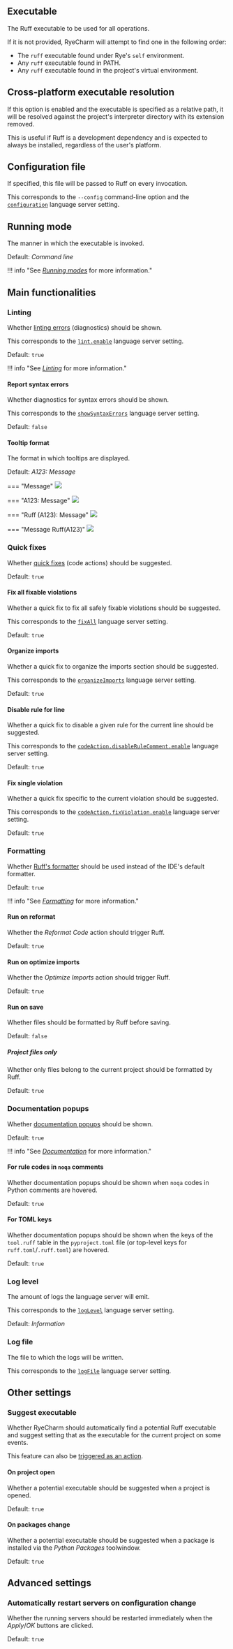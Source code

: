 ## Executable

The Ruff executable to be used for all operations.

If it is not provided, RyeCharm will attempt
to find one in the following order:

* The `ruff` executable found under Rye's `self` environment.
* Any `ruff` executable found in PATH.
* Any `ruff` executable found in the project's virtual environment.


## Cross-platform executable resolution

If this option is enabled and the executable is specified
as a relative path, it will be resolved against the project's
interpreter directory with its extension removed.

This is useful if Ruff is a development dependency
and is expected to always be installed,
regardless of the user's platform.


## Configuration file

If specified, this file will be passed to Ruff on every invocation.

This corresponds to the `--config` command-line option
and the [`configuration`][1] language server setting.


## Running mode

The manner in which the executable is invoked.

Default: <i>Command line</i>

!!! info "See <i>[Running modes][2]</i> for more information."


## Main functionalities


### Linting

Whether [linting errors][3] (diagnostics) should be shown.

This corresponds to the [`lint.enable`][4] language server setting.

Default: `true`

!!! info "See <i>[Linting][5]</i> for more information."


#### Report syntax errors

Whether diagnostics for syntax errors should be shown.

This corresponds to the [`showSyntaxErrors`][6] language server setting.

Default: `false`


#### Tooltip format

The format in which tooltips are displayed.

Default: <i>A123: Message</i>

=== "Message"
    ![](../assets/configurations-ruff-tooltip-format-demo-message.png)

=== "A123: Message"
    ![](../assets/configurations-ruff-tooltip-format-demo-rule-message.png)

=== "Ruff (A123): Message"
    ![](../assets/configurations-ruff-tooltip-format-demo-ruff-rule-message.png)

=== "Message Ruff(A123)"
    ![](../assets/configurations-ruff-tooltip-format-demo-message-ruff-rule.png)


### Quick fixes

Whether [quick fixes][7] (code actions) should be suggested.

Default: `true`


#### Fix all fixable violations

Whether a quick fix to fix all safely fixable violations should be suggested.

This corresponds to the [`fixAll`][8] language server setting.

Default: `true`


#### Organize imports

Whether a quick fix to organize the imports section should be suggested.

This corresponds to the [`organizeImports`][9] language server setting.

Default: `true`


#### Disable rule for line

Whether a quick fix to disable a given rule
for the current line should be suggested.

This corresponds to the [`codeAction.disableRuleComment.enable`][10]
language server setting.

Default: `true`


#### Fix single violation

Whether a quick fix specific to the current violation should be suggested.

This corresponds to the [`codeAction.fixViolation.enable`][11]
language server setting.

Default: `true`


### Formatting

Whether [Ruff's formatter][12] should be used
instead of the IDE's default formatter.

Default: `true`

!!! info "See <i>[Formatting][13]</i> for more information."


#### Run on reformat

Whether the <i>Reformat Code</i> action should trigger Ruff.

Default: `true`


#### Run on optimize imports

Whether the <i>Optimize Imports</i> action should trigger Ruff.

Default: `true`


#### Run on save

Whether files should be formatted by Ruff before saving.

Default: `false`


##### Project files only

Whether only files belong to the current project should be formatted by Ruff.

Default: `true`


### Documentation popups

Whether [documentation popups][14] should be shown.

Default: `true`

!!! info "See <i>[Documentation][15]</i> for more information."


#### For rule codes in `noqa` comments

Whether documentation popups should be shown when
<code>noqa</code> codes in Python comments are hovered.

Default: `true`


#### For TOML keys

Whether documentation popups should be shown when
the keys of the `tool.ruff` table in the `pyproject.toml` file
(or top-level keys for `ruff.toml`/`.ruff.toml`) are hovered.

Default: `true`


### Log level

The amount of logs the language server will emit.

This corresponds to the [`logLevel`][16] language server setting.

Default: <i>Information</i>


### Log file

The file to which the logs will be written.

This corresponds to the [`logFile`][17] language server setting.


## Other settings


### Suggest executable

Whether RyeCharm should automatically find a potential
Ruff executable and suggest setting that as the executable
for the current project on some events.

This feature can also be [triggered as an action][18].


#### On project open

Whether a potential executable should be suggested when a project is opened.

Default: `true`


#### On packages change

Whether a potential executable should be suggested when
a package is installed via the <i>Python Packages</i> toolwindow.

Default: `true`


## Advanced settings


### Automatically restart servers on configuration change

Whether the running servers should be restarted immediately
when the <i>Apply</i>/<i>OK</i> buttons are clicked.

Default: `true`


  [1]: https://docs.astral.sh/ruff/editors/settings/#configuration
  [2]: ../ruff/running-modes.md
  [3]: https://docs.astral.sh/ruff/editors/features/#diagnostic-highlighting
  [4]: https://docs.astral.sh/ruff/editors/settings/#lint_enable
  [5]: ../ruff/linting.md
  [6]: https://docs.astral.sh/ruff/editors/settings/#showsyntaxerrors
  [7]: https://docs.astral.sh/ruff/editors/features/#code-actions
  [8]: https://docs.astral.sh/ruff/editors/settings/#fixall
  [9]: https://docs.astral.sh/ruff/editors/settings/#organizeimports
  [10]: https://docs.astral.sh/ruff/editors/settings/#disablerulecommentenable
  [11]: https://docs.astral.sh/ruff/editors/settings/#fixviolationenable
  [12]: https://docs.astral.sh/ruff/editors/features/#formatting
  [13]: ../ruff/formatting.md
  [14]: https://docs.astral.sh/ruff/editors/features/#hover
  [15]: ../ruff/documentation.md
  [16]: https://docs.astral.sh/ruff/editors/settings/#loglevel
  [17]: https://docs.astral.sh/ruff/editors/settings/#logfile
  [18]: ../ruff/actions.md#suggest-project-executable
